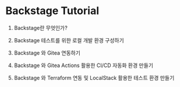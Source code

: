 # Backstage Tutorial

1. Backstage란 무엇인가?

2. Backstage 테스트를 위한 로컬 개발 환경 구성하기

3. Backstage 와 Gitea 연동하기

4. Backstage 와 Gitea Actions 활용한 CI/CD 자동화 환경 만들기

5. Backstage 와 Terraform 연동 및 LocalStack 활용한 테스트 환경 만들기